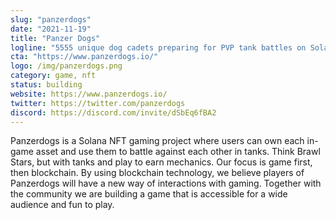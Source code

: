 ```yaml
---
slug: "panzerdogs"
date: "2021-11-19"
title: "Panzer Dogs"
logline: "5555 unique dog cadets preparing for PVP tank battles on Solana."
cta: "https://www.panzerdogs.io/"
logo: /img/panzerdogs.png
category: game, nft
status: building
website: https://www.panzerdogs.io/
twitter: https://twitter.com/panzerdogs
discord: https://discord.com/invite/dSbEq6fBA2
---
```


Panzerdogs is a Solana NFT gaming project where users can own each in-game asset and use them to battle against each other in tanks. Think Brawl Stars, but with tanks and play to earn mechanics.
Our focus is game first, then blockchain. By using blockchain technology, we believe players of Panzerdogs will have a new way of interactions with gaming.  Together with the community we are building a game that is accessible for a wide audience and fun to play.
